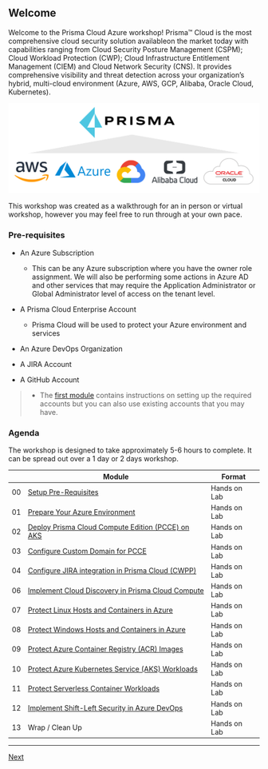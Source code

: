 ## Welcome

Welcome to the Prisma Cloud Azure workshop! Prisma™ Cloud is the most comprehensive cloud security solution availableon the market today with capabilities ranging from Cloud Security Posture Management (CSPM); Cloud Workload Protection (CWP);  Cloud Infrastructure Entitlement Management (CIEM) and Cloud Network Security (CNS). It provides comprehensive visibility and threat detection across your organization’s hybrid, multi-cloud environment (Azure, AWS, GCP, Alibaba, Oracle Cloud, Kubernetes). 

![readme-prisma](./images/readme-prisma.png)

This workshop was created as a walkthrough for an in person or virtual workshop, however you may feel free to run through at your own pace.

### Pre-requisites

* An Azure Subscription
  * This can be any Azure subscription where you have the owner role assignment. We will also be performing some actions in Azure AD and other services that may require the Application Administrator or Global Administrator level of access on the tenant level.

* A Prisma Cloud Enterprise Account
  * Prisma Cloud will be used to protect your Azure environment and services
* An Azure DevOps Organization
* A JIRA Account
* A GitHub Account

>* The [first module](modules/0-prerequisites.md) contains instructions on setting up the required accounts but you can also use existing accounts that you may have.
### Agenda

The workshop is designed to take approximately 5-6 hours to complete. It can be spread out over a 1 day or 2 days workshop.

|    | Module                   | Format       |
|----|--------------------------|--------------|
| 00 | [Setup Pre-Requisites](modules/0-prerequisites.md) | Hands on Lab |
| 01 | [Prepare Your Azure Environment](modules/1-prepare-the-environment.md) | Hands on Lab |
| 02 | [Deploy Prisma Cloud Compute Edition (PCCE) on AKS](modules/2-pcce-aks-deploy.md) | Hands on Lab |
| 03 | [Configure Custom Domain for PCCE](modules/3-pcce-custom-domain) | Hands on Lab |
| 04 | [Configure JIRA integration in Prisma Cloud (CWPP)](modules/4-jira-integration-cwpp.md) | Hands on Lab |
| 06 | [Implement Cloud Discovery in Prisma Cloud Compute](modules/6-implement-cloud-discovery.md) | Hands on Lab |
| 07 | [Protect Linux Hosts and Containers in Azure](modules/7-protect-linux-hosts-and-containers.md) | Hands on Lab |
| 08 | [Protect Windows Hosts and Containers in Azure](modules/8-protect-windows-hosts-and-containers.md) | Hands on Lab |
| 09 | [Protect Azure Container Registry (ACR) Images](modules/9-protect-acr-images.md)    | Hands on Lab |
| 10 | [Protect Azure Kubernetes Service (AKS) Workloads](modules/10-protect-aks-workloads.md) | Hands on Lab |
| 11 | [Protect Serverless Container Workloads](modules/11-protect-serverless-workloads.md)    | Hands on Lab |
| 12 | [Implement Shift-Left Security in Azure DevOps](modules/12-implement-shift-left-security.md)    | Hands on Lab |
| 13 | Wrap / Clean Up     | Hands on Lab |
----

[Next](modules/0-prerequisites.md)